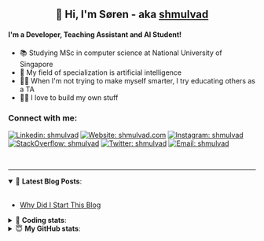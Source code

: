 <h2 align="center">
	👋 Hi, I'm Søren - aka <a href="https://shmulvad.com">shmulvad</a>
</h2>

#### I'm a Developer, Teaching Assistant and AI Student!
- 📚 Studying MSc in computer science at National University of Singapore
- 🧠 My field of specialization is artificial intelligence
- 👨‍🏫 When I'm not trying to make myself smarter, I try educating others as a TA
- 👨‍💻 I love to build my own stuff

### Connect with me:

[![Linkedin: shmulvad](https://img.shields.io/badge/shmulvad-blue?style=flat&logo=Linkedin&logoColor=white)][linkedin]
[![Website: shmulvad.com](https://img.shields.io/badge/shmulvad.com-47CCCC?&style=flat&logo=Google-Chrome&logoColor=white)][website]
[![Instagram: shmulvad](https://img.shields.io/badge/-@shmulvad-purple?style=flat&logo=Instagram&logoColor=white)][instagram]
[![StackOverflow: shmulvad](https://img.shields.io/badge/shmulvad-FE7A16?style=flat&logo=stack-overflow&logoColor=white)][stackOverflow]
[![Twitter: shmulvad](https://img.shields.io/badge/@shmulvad-1ca0f1?style=flat&logo=twitter&logoColor=white)][twitter]
[![Email: shmulvad](https://img.shields.io/badge/shmulvad-D14836?style=flat&logo=gmail&logoColor=white)][mail]

<br />

---

<details open>
 <summary>📕 <b>Latest Blog Posts</b>: </summary>

<br>

<!-- BLOG-POST-LIST:START -->
- [Why Did I Start This Blog](https://shmulvad.com/blog/why-did-start-this-blog)
<!-- BLOG-POST-LIST:END -->

</details>

<!-- --- -->

<details>
 <summary>🤖 <b>Coding stats</b>: </summary>

<br>

<!--START_SECTION:waka-->
**I'm a Night 🦉** 

```text
🌞 Morning    100 commits    ██░░░░░░░░░░░░░░░░░░░░░░░   10.05% 
🌆 Daytime    368 commits    █████████░░░░░░░░░░░░░░░░   36.98% 
🌃 Evening    363 commits    █████████░░░░░░░░░░░░░░░░   36.48% 
🌙 Night      164 commits    ████░░░░░░░░░░░░░░░░░░░░░   16.48%

```


📊 **This Week I Spent My Time On** 

```text
💬 Programming Languages: 
Python                   7 hrs 28 mins       ██████████████████░░░░░░░   71.79% 
HTML                     1 hr 31 mins        ███░░░░░░░░░░░░░░░░░░░░░░   14.66% 
Other                    58 mins             ██░░░░░░░░░░░░░░░░░░░░░░░   9.44% 
SQL                      10 mins             ░░░░░░░░░░░░░░░░░░░░░░░░░   1.69% 
CSS                      10 mins             ░░░░░░░░░░░░░░░░░░░░░░░░░   1.64%

🔥 Editors: 
VS Code                  9 hrs 25 mins       ██████████████████████░░░   90.5% 
Zsh                      58 mins             ██░░░░░░░░░░░░░░░░░░░░░░░   9.44% 
Sublime Text             0 secs              ░░░░░░░░░░░░░░░░░░░░░░░░░   0.06%

🐱‍💻 Projects: 
company-scrapers         5 hrs 14 mins       ████████████░░░░░░░░░░░░░   50.39% 
overvaagning-admin       2 hrs 54 mins       ███████░░░░░░░░░░░░░░░░░░   27.94% 
overvaagning-sender      1 hr 42 mins        ████░░░░░░░░░░░░░░░░░░░░░   16.46% 
Terminal                 22 mins             █░░░░░░░░░░░░░░░░░░░░░░░░   3.59% 
Unknown Project          10 mins             ░░░░░░░░░░░░░░░░░░░░░░░░░   1.62%

```


 Last Updated on 04/02/2022 18:39:56 UTC
<!--END_SECTION:waka-->

</details>

<!-- --- -->

<details>
 <summary>😇 <b>My GitHub stats</b>: </summary>

<br>

<img align="left" alt="shmulvad's Github Stats" src="https://github-readme-stats.vercel.app/api?username=shmulvad&show_icons=true&hide_border=true" />

</details>



[website]: https://shmulvad.com
[twitter]: https://twitter.com/shmulvad
[linkedin]: https://linkedin.com/in/shmulvad
[instagram]: https://instagram.com/shmulvad
[stackOverflow]: https://stackoverflow.com/users/9248793/shmulvad
[mail]: mailto:shmulvad@gmail.com
[github]: https://github.com/shmulvad
